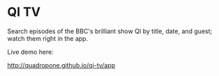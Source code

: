 QI TV
===========

Search episodes of the BBC's brilliant show QI by title, date, and guest; watch them right in the app.

Live demo here:

<a href="http://quadrophone.github.io/qi-tv/app">http://quadropone.github.io/qi-tv/app</a>
